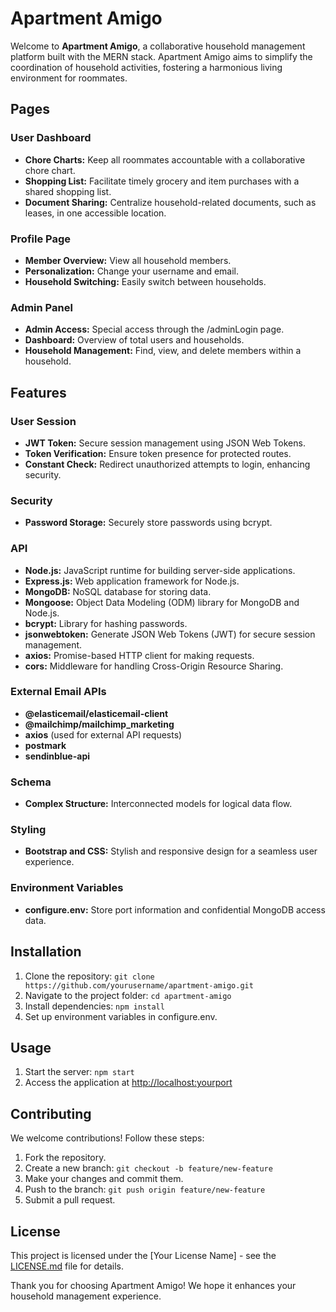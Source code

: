 # Apartment Amigo

Welcome to **Apartment Amigo**, a collaborative household management platform built with the MERN stack. Apartment Amigo aims to simplify the coordination of household activities, fostering a harmonious living environment for roommates.

## Pages

### User Dashboard

- **Chore Charts:** Keep all roommates accountable with a collaborative chore chart.
- **Shopping List:** Facilitate timely grocery and item purchases with a shared shopping list.
- **Document Sharing:** Centralize household-related documents, such as leases, in one accessible location.

### Profile Page

- **Member Overview:** View all household members.
- **Personalization:** Change your username and email.
- **Household Switching:** Easily switch between households.

### Admin Panel

- **Admin Access:** Special access through the /adminLogin page.
- **Dashboard:** Overview of total users and households.
- **Household Management:** Find, view, and delete members within a household.

## Features

### User Session

- **JWT Token:** Secure session management using JSON Web Tokens.
- **Token Verification:** Ensure token presence for protected routes.
- **Constant Check:** Redirect unauthorized attempts to login, enhancing security.

### Security

- **Password Storage:** Securely store passwords using bcrypt.

### API

- **Node.js:** JavaScript runtime for building server-side applications.
- **Express.js:** Web application framework for Node.js.
- **MongoDB:** NoSQL database for storing data.
- **Mongoose:** Object Data Modeling (ODM) library for MongoDB and Node.js.
- **bcrypt:** Library for hashing passwords.
- **jsonwebtoken:** Generate JSON Web Tokens (JWT) for secure session management.
- **axios:** Promise-based HTTP client for making requests.
- **cors:** Middleware for handling Cross-Origin Resource Sharing.

### External Email APIs

- **@elasticemail/elasticemail-client**
- **@mailchimp/mailchimp_marketing**
- **axios** (used for external API requests)
- **postmark**
- **sendinblue-api**

### Schema

- **Complex Structure:** Interconnected models for logical data flow.

### Styling

- **Bootstrap and CSS:** Stylish and responsive design for a seamless user experience.

### Environment Variables

- **configure.env:** Store port information and confidential MongoDB access data.

## Installation

1. Clone the repository: `git clone https://github.com/yourusername/apartment-amigo.git`
2. Navigate to the project folder: `cd apartment-amigo`
3. Install dependencies: `npm install`
4. Set up environment variables in configure.env.

## Usage

1. Start the server: `npm start`
2. Access the application at [http://localhost:yourport](http://localhost:yourport)

## Contributing

We welcome contributions! Follow these steps:

1. Fork the repository.
2. Create a new branch: `git checkout -b feature/new-feature`
3. Make your changes and commit them.
4. Push to the branch: `git push origin feature/new-feature`
5. Submit a pull request.

## License

This project is licensed under the [Your License Name] - see the [LICENSE.md](LICENSE.md) file for details.

Thank you for choosing Apartment Amigo! We hope it enhances your household management experience.
